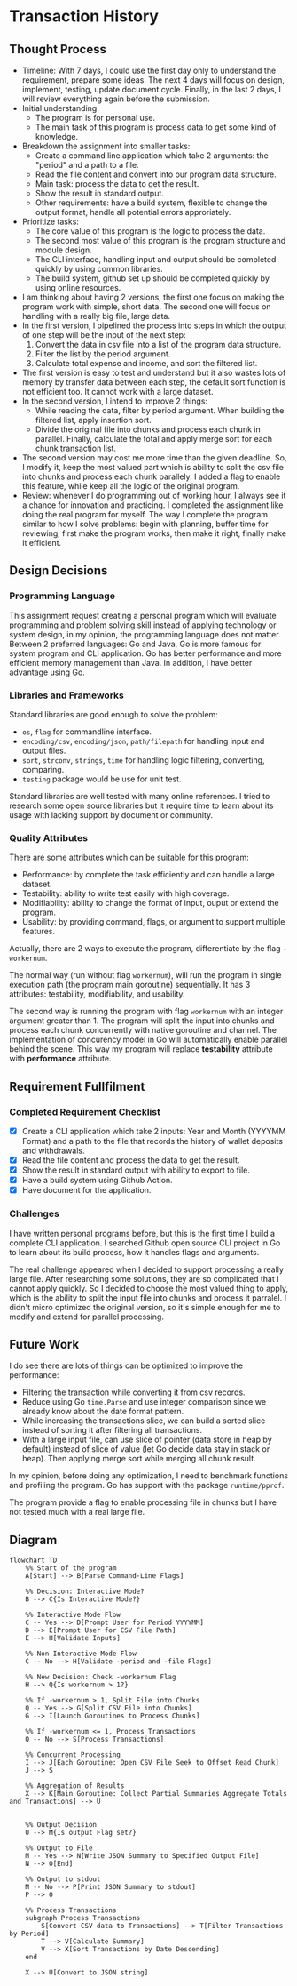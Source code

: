 # Transaction History

## Thought Process

- Timeline: With 7 days, I could use the first day only to understand the requirement, prepare some ideas. The next 4 days will focus on design, implement, testing, update document cycle. Finally, in the last 2 days, I will review everything again before the submission.
- Initial understanding:
  - The program is for personal use.
  - The main task of this program is process data to get some kind of knowledge.
- Breakdown the assignment into smaller tasks:
  - Create a command line application which take 2 arguments: the "period" and a path to a file.
  - Read the file content and convert into our program data structure.
  - Main task: process the data to get the result.
  - Show the result in standard output.
  - Other requirements: have a build system, flexible to change the output format, handle all potential errors approriately.
- Prioritize tasks:
  - The core value of this program is the logic to process the data.
  - The second most value of this program is the program structure and module design.
  - The CLI interface, handling input and output should be completed quickly by using common libraries.
  - The build system, github set up should be completed quickly by using online resources.
- I am thinking about having 2 versions, the first one focus on making the program work with simple, short data. The second one will focus on handling with a really big file, large data.
- In the first version, I pipelined the process into steps in which the output of one step will be the input of the next step:
  1. Convert the data in csv file into a list of the program data structure.
  2. Filter the list by the period argument.
  3. Calculate total expense and income, and sort the filtered list.
- The first version is easy to test and understand but it also wastes lots of memory by transfer data between each step, the default sort function is not efficient too. It cannot work with a large dataset.
- In the second version, I intend to improve 2 things:
  - While reading the data, filter by period argument. When building the filtered list, apply insertion sort.
  - Divide the original file into chunks and process each chunk in parallel. Finally, calculate the total and apply merge sort for each chunk transaction list.
- The second version may cost me more time than the given deadline. So, I modify it, keep the most valued part which is ability to split the csv file into chunks and process each chunk parallely. I added a flag to enable this feature, while keep all the logic of the original program.
- Review: whenever I do programming out of working hour, I always see it a chance for innovation and practicing. I completed the assignment like doing the real program for myself. The way I complete the program similar to how I solve problems: begin with planning, buffer time for reviewing, first make the program works, then make it right, finally make it efficient.

## Design Decisions

### Programming Language

This assignment request creating a personal program which will evaluate programming and problem solving skill instead of applying technology or system design, in my opinion, the programming language does not matter. Between 2 preferred languages: Go and Java, Go is more famous for system program and CLI application. Go has better performance and more efficient memory management than Java. In addition, I have better advantage using Go.

### Libraries and Frameworks

Standard libraries are good enough to solve the problem:

- `os`, `flag` for commandline interface.
- `encoding/csv`, `encoding/json`, `path/filepath` for handling input and output files.
- `sort`, `strconv`, `strings`, `time` for handling logic filtering, converting, comparing.
- `testing` package would be use for unit test.

Standard libraries are well tested with many online references. I tried to research some open source libraries but it require time to learn about its usage with lacking support by document or community.

### Quality Attributes

There are some attributes which can be suitable for this program:

- Performance: by complete the task efficiently and can handle a large dataset.
- Testability: ability to write test easily with high coverage.
- Modifiability: ability to change the format of input, ouput or extend the program.
- Usability: by providing command, flags, or argument to support multiple features.

Actually, there are 2 ways to execute the program, differentiate by the flag `-workernum`.

The normal way (run without flag `workernum`), will run the program in single execution path (the program main goroutine) sequentially. It has 3 attributes: testability, modifiability, and usability.

The second way is running the program with flag `workernum` with an integer argument greater than 1. The program will split the input into chunks and process each chunk concurrently with native goroutine and channel. The implementation of concurency model in Go will automatically enable parallel behind the scene. This way my program will replace **testability** attribute with **performance** attribute.

## Requirement Fullfilment

### Completed Requirement Checklist

- [x] Create a CLI application which take 2 inputs: Year and Month (YYYYMM Format) and a path to the file that records the history of wallet deposits and withdrawals.
- [x] Read the file content and process the data to get the result.
- [x] Show the result in standard output with ability to export to file.
- [x] Have a build system using Github Action.
- [x] Have document for the application.

### Challenges

I have written personal programs before, but this is the first time I build a complete CLI application. I searched Github open source CLI project in Go to learn about its build process, how it handles flags and arguments.

The real challenge appeared when I decided to support processing a really large file. After researching some solutions, they are so complicated that I cannot apply quickly. So I decided to choose the most valued thing to apply, which is the ability to split the input file into chunks and process it parralel. I didn't micro optimized the original version, so it's simple enough for me to modify and extend for parallel processing.

## Future Work

I do see there are lots of things can be optimized to improve the performance:

- Filtering the transaction while converting it from csv records.
- Reduce using Go `time.Parse` and use integer comparison since we already know about the date format pattern.
- While increasing the transactions slice, we can build a sorted slice instead of sorting it after filtering all transactions.
- With a large input file, can use slice of pointer (data store in heap by default) instead of slice of value (let Go decide data stay in stack or heap). Then applying merge sort while merging all chunk result.

In my opinion, before doing any optimization, I need to benchmark functions and profiling the program. Go has support with the package `runtime/pprof`.

The program provide a flag to enable processing file in chunks but I have not tested much with a real large file.

## Diagram

```mermaid
flowchart TD
    %% Start of the program
    A[Start] --> B[Parse Command-Line Flags]
    
    %% Decision: Interactive Mode?
    B --> C{Is Interactive Mode?}
    
    %% Interactive Mode Flow
    C -- Yes --> D[Prompt User for Period YYYYMM]
    D --> E[Prompt User for CSV File Path]
    E --> H[Validate Inputs]
    
    %% Non-Interactive Mode Flow
    C -- No --> H[Validate -period and -file Flags]
    
    %% New Decision: Check -workernum Flag
    H --> Q{Is workernum > 1?}
    
    %% If -workernum > 1, Split File into Chunks
    Q -- Yes --> G[Split CSV File into Chunks]
    G --> I[Launch Goroutines to Process Chunks]
    
    %% If -workernum <= 1, Process Transactions
    Q -- No --> S[Process Transactions]
    
    %% Concurrent Processing
    I --> J[Each Goroutine: Open CSV File Seek to Offset Read Chunk]
    J --> S
    
    %% Aggregation of Results
    X --> K[Main Goroutine: Collect Partial Summaries Aggregate Totals and Transactions] --> U
    
    
    %% Output Decision
    U --> M{Is output Flag set?}
    
    %% Output to File
    M -- Yes --> N[Write JSON Summary to Specified Output File]
    N --> O[End]
    
    %% Output to stdout
    M -- No --> P[Print JSON Summary to stdout]
    P --> O
    
    %% Process Transactions
    subgraph Process Transactions
        S[Convert CSV data to Transactions] --> T[Filter Transactions by Period]
        T --> V[Calculate Summary]
        V --> X[Sort Transactions by Date Descending]
    end

    X --> U[Convert to JSON string]
```
